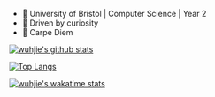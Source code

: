 - :school: University of Bristol | Computer Science | Year 2
- :information_desk_person: Driven by curiosity
- :musical_keyboard: Carpe Diem


[![wuhjie's github stats](https://github-readme-stats.vercel.app/api?username=wuhjie&count_private=true&show_icons=true&include_all_commits=true&theme=dark)](https://github.com/anuraghazra/github-readme-stats)

[![Top Langs](https://github-readme-stats.vercel.app/api/top-langs/?username=wuhjie&langs_count=7&layout=compact&theme=dark&card_width=445)](https://github.com/anuraghazra/github-readme-stats)

[![wuhjie's wakatime stats](https://github-readme-stats.vercel.app/api/wakatime?username=wuhjie&v=2&layout=compact&theme=dark)](https://github.com/anuraghazra/github-readme-stats)

<!--[![trophy](https://github-profile-trophy.vercel.app/?username=wuhjie)](https://github.com/ryo-ma/github-profile-trophy)-->

